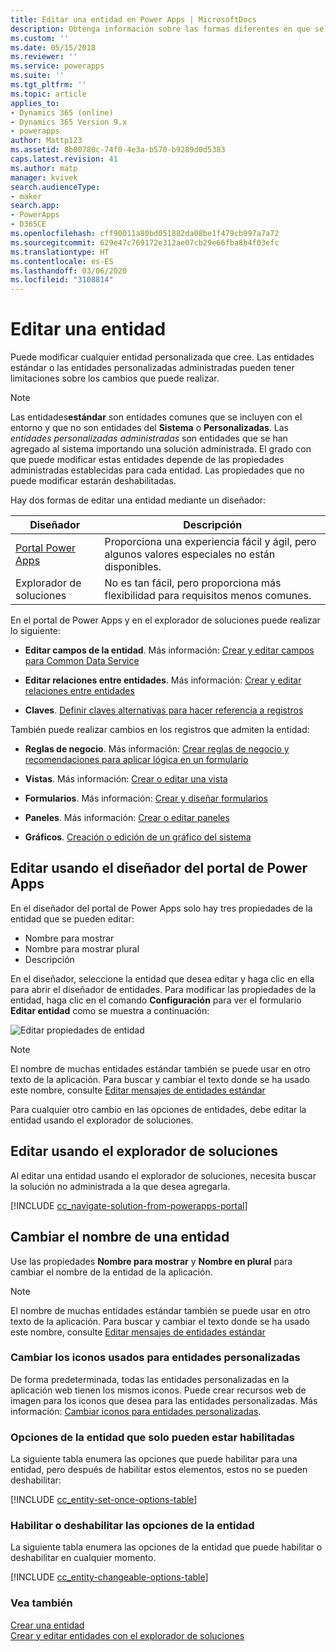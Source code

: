 ```yaml
---
title: Editar una entidad en Power Apps | MicrosoftDocs
description: Obtenga información sobre las formas diferentes en que se puede editar una entidad
ms.custom: ''
ms.date: 05/15/2018
ms.reviewer: ''
ms.service: powerapps
ms.suite: ''
ms.tgt_pltfrm: ''
ms.topic: article
applies_to:
- Dynamics 365 (online)
- Dynamics 365 Version 9.x
- powerapps
author: Mattp123
ms.assetid: 8b00780c-74f0-4e3a-b570-b9289d0d5383
caps.latest.revision: 41
ms.author: matp
manager: kvivek
search.audienceType:
- maker
search.app:
- PowerApps
- D365CE
ms.openlocfilehash: cff90011a80bd051882da08be1f479cb997a7a72
ms.sourcegitcommit: 629e47c769172e312ae07cb29e66fba8b4f03efc
ms.translationtype: HT
ms.contentlocale: es-ES
ms.lasthandoff: 03/06/2020
ms.locfileid: "3108814"
---
```

# <a name="edit-an-entity"></a>Editar una entidad

Puede modificar cualquier entidad personalizada que cree. Las entidades estándar o las entidades personalizadas administradas pueden tener limitaciones sobre los cambios que puede realizar.  
  
> [!NOTE]
> Las entidades**estándar** son entidades comunes que se incluyen con el entorno y que no son entidades del **Sistema** o **Personalizadas**. Las *entidades personalizadas administradas* son entidades que se han agregado al sistema importando una solución administrada. El grado con que puede modificar estas entidades depende de las propiedades administradas establecidas para cada entidad. Las propiedades que no puede modificar estarán deshabilitadas. 

Hay dos formas de editar una entidad mediante un diseñador:

|Diseñador|Descripción|
|--|--|
|[Portal Power Apps](https://make.powerapps.com/?utm_source=padocs&utm_medium=linkinadoc&utm_campaign=referralsfromdoc)|Proporciona una experiencia fácil y ágil, pero algunos valores especiales no están disponibles.|
|Explorador de soluciones|No es tan fácil, pero proporciona más flexibilidad para requisitos menos comunes.|

En el portal de Power Apps y en el explorador de soluciones puede realizar lo siguiente:

- **Editar campos de la entidad**. Más información: [Crear y editar campos para Common Data Service](create-edit-fields.md)
  
- **Editar relaciones entre entidades**. Más información: [Crear y editar relaciones entre entidades](create-edit-entity-relationships.md)

- **Claves**. [Definir claves alternativas para hacer referencia a registros](define-alternate-keys-reference-records.md)
  
También puede realizar cambios en los registros que admiten la entidad:  

- **Reglas de negocio**. Más información: [Crear reglas de negocio y recomendaciones para aplicar lógica en un formulario](../model-driven-apps/create-business-rules-recommendations-apply-logic-form.md)

- **Vistas**. Más información: [Crear o editar una vista](../model-driven-apps/create-edit-views.md)
  
- **Formularios**. Más información: [Crear y diseñar formularios](../model-driven-apps/create-design-forms.md)

- **Paneles**. Más información: [Crear o editar paneles](../model-driven-apps/create-edit-dashboards.md)

- **Gráficos**. [Creación o edición de un gráfico del sistema](../model-driven-apps/create-edit-system-chart.md)

## <a name="edit-using-power-apps-portal-designer"></a>Editar usando el diseñador del portal de Power Apps

En el diseñador del portal de Power Apps solo hay tres propiedades de la entidad que se pueden editar:
 - Nombre para mostrar
 - Nombre para mostrar plural
 - Descripción

En el diseñador, seleccione la entidad que desea editar y haga clic en ella para abrir el diseñador de entidades. Para modificar las propiedades de la entidad, haga clic en el comando **Configuración** para ver el formulario **Editar entidad** como se muestra a continuación:

![Editar propiedades de entidad](media/edit-entity-properties-powerapps-portal-designer.png)

> [!NOTE]
>  El nombre de muchas entidades estándar también se puede usar en otro texto de la aplicación. Para buscar y cambiar el texto donde se ha usado este nombre, consulte [Editar mensajes de entidades estándar](edit-system-entity-messages.md)

Para cualquier otro cambio en las opciones de entidades, debe editar la entidad usando el explorador de soluciones.

## <a name="edit-using-solution-explorer"></a>Editar usando el explorador de soluciones

Al editar una entidad usando el explorador de soluciones, necesita buscar la solución no administrada a la que desea agregarla.

[!INCLUDE [cc_navigate-solution-from-powerapps-portal](../../includes/cc_navigate-solution-from-powerapps-portal.md)]
  
<a name="BKMK_ChangeEntityName"></a> 
  
## <a name="change-the-name-of-an-entity"></a>Cambiar el nombre de una entidad  

Use las propiedades **Nombre para mostrar** y **Nombre en plural** para cambiar el nombre de la entidad de la aplicación. 

> [!NOTE]
>  El nombre de muchas entidades estándar también se puede usar en otro texto de la aplicación. Para buscar y cambiar el texto donde se ha usado este nombre, consulte [Editar mensajes de entidades estándar](edit-system-entity-messages.md)
  
<a name="BKMK_ChangeEntityIcon"></a>   

###  <a name="change-the-icons-used-for-custom-entities"></a>Cambiar los iconos usados para entidades personalizadas  

De forma predeterminada, todas las entidades personalizadas en la aplicación web tienen los mismos iconos. Puede crear recursos web de imagen para los iconos que desea para las entidades personalizadas. Más información:  [Cambiar iconos para entidades personalizadas](../model-driven-apps/change-custom-entity-icons.md).  
  
<a name="BKMK_EnableOptions"></a>  
 
###  <a name="entity-options-that-can-only-be-enabled"></a>Opciones de la entidad que solo pueden estar habilitadas  

La siguiente tabla enumera las opciones que puede habilitar para una entidad, pero después de habilitar estos elementos, estos no se pueden deshabilitar:  

[!INCLUDE [cc_entity-set-once-options-table](../../includes/cc_entity-set-once-options-table.md)] 
  
<a name="BKMK_EnableDisableOptions"></a>  
 
###  <a name="enable-or-disable-entity-options"></a>Habilitar o deshabilitar las opciones de la entidad  

La siguiente tabla enumera las opciones de la entidad que puede habilitar o deshabilitar en cualquier momento.  

[!INCLUDE [cc_entity-changeable-options-table](../../includes/cc_entity-changeable-options-table.md)] 

### <a name="see-also"></a>Vea también

[Crear una entidad](create-edit-entities.md)<br />
[Crear y editar entidades con el explorador de soluciones](create-edit-entities-solution-explorer.md)
